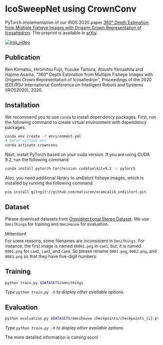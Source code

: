 # IcoSweepNet using CrownConv
PyTorch implementation of our IROS 2020 paper 
[360° Depth Estimation from Multiple Fisheye Images with Origami Crown Representation of Icosahedron](#). 
The preprint is available in [arXiv](https://arxiv.org/abs/2007.06891).

[![iros_video](https://img.youtube.com/vi/_vVD-zDMvyM/0.jpg)](https://youtu.be/_vVD-zDMvyM)


## Publication
Ren Komatsu, Hiromitsu Fujii, Yusuke Tamura, Atsushi Yamashita and Hajime Asama, "360° Depth Estimation from Multiple Fisheye Images with Origami Crown Representation of Icosahedron", Proceedings of the 2020 IEEE/RSJ International Conference on Intelligent Robots and Systems (IROS2020), 2020.

## Installation
We recommend you to use `conda` to install dependency packages.
First, run the following command to create virtual environment with dependency packages.
```bash
conda env create -f environment.yml
# enter virtual env
conda activate crownconv
```

Next, install PyTorch based on your cuda version. If you are using CUDA 9.2, run the following command:
```bash
conda install pytorch torchvision cudatoolkit=9.2 -c pytorch
```

Also, you need additional library to undistort fisheye images, which is installed by running the following command: 
```bash
pip install git+git://github.com/matsuren/ocamcalib_undistort.git
```

## Dataset
Please download datasets from [Omnidirectional Stereo Dataset](http://cvlab.hanyang.ac.kr/project/omnistereo/).
We use `OmniThings` for training and `OmniHouse` for evaluation.

:exclamation:Attention:exclamation:  
For some reasons, some filenames are inconsistent in `OmniThings`.
For instance, the first image is named `00001.png` in `cam1`, but, it is named `0001.png` for `cam2`, `cam3`, and `cam4`. So please rename `0001.png`, `0002.png`, and `0003.png` so that they have five-digit numbers.


## Training
```bash
python train.py $DATASETS/omnithings 
```
_Type `python train.py -h` to display other available options._

## Evaluation
```bash
python evaluation.py $DATASETS/omnihouse checkpoints/checkpoints_{i}.pth --save_depth
```
_Type `python train.py -h` to display other available options._

The more detailed information is coming soon!